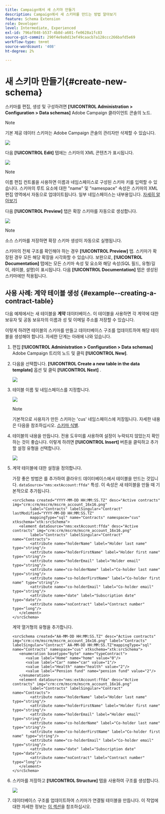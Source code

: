```yaml
---
title: Campaign에서 새 스키마 만들기
description: Campaign에서 새 스키마를 만드는 방법 알아보기
feature: Schema Extension
role: Developer
level: Intermediate, Experienced
exl-id: 796af848-b537-4b8d-a601-fe0628a1fc83
source-git-commit: 290f4e9a0d13ef49caacb7a128ccc266bafd5e69
workflow-type: tm+mt
source-wordcount: '408'
ht-degree: 2%

---
```


# 새 스키마 만들기{#create-new-schema}

스키마를 편집, 생성 및 구성하려면 **[!UICONTROL Administration > Configuration > Data schemas]** Adobe Campaign 클라이언트 콘솔의 노드.

>[!NOTE]
>
>기본 제공 데이터 스키마는 Adobe Campaign 콘솔의 관리자만 삭제할 수 있습니다.

![](assets/schema_navtree.png)

다음 **[!UICONTROL Edit]** 탭에는 스키마의 XML 콘텐츠가 표시됩니다.

![](assets/schema_edition.png)

>[!NOTE]
>
>이름 편집 컨트롤을 사용하면 이름과 네임스페이스로 구성된 스키마 키를 입력할 수 있습니다. 스키마의 루트 요소에 대한 &quot;name&quot; 및 &quot;namespace&quot; 속성은 스키마의 XML 편집 영역에서 자동으로 업데이트됩니다. 일부 네임스페이스는 내부용입니다. [자세히 알아보기](schemas.md#reserved-namespaces)

다음 **[!UICONTROL Preview]** 탭은 확장 스키마를 자동으로 생성합니다.

![](assets/schema_edition2.png)

>[!NOTE]
>
>소스 스키마를 저장하면 확장 스키마 생성이 자동으로 실행됩니다.

스키마의 전체 구조를 확인해야 하는 경우 **[!UICONTROL Preview]** 탭. 스키마가 확장된 경우 모든 해당 확장을 시각화할 수 있습니다. 보완으로, **[!UICONTROL Documentation]** 탭에는 모든 스키마 속성 및 요소와 해당 속성(SQL 필드, 유형/길이, 레이블, 설명)이 표시됩니다. 다음 **[!UICONTROL Documentation]** 탭은 생성된 스키마에만 적용됩니다.

## 사용 사례: 계약 테이블 생성 {#example--creating-a-contract-table}

다음 예제에서는 새 테이블을 **계약** 데이터베이스. 이 테이블을 사용하면 각 계약에 대한 보유자 및 공동 보유자의 이름과 성 및 이메일 주소를 저장할 수 있습니다.

이렇게 하려면 테이블의 스키마를 만들고 데이터베이스 구조를 업데이트하여 해당 테이블을 생성해야 합니다. 자세한 단계는 아래에 나와 있습니다.

1. 편집 **[!UICONTROL Administration > Configuration > Data schemas]** Adobe Campaign 트리의 노드 및 클릭 **[!UICONTROL New]**.
1. 다음을 선택합니다. **[!UICONTROL Create a new table in the data template]** 옵션 및 클릭 **[!UICONTROL Next]** .

   ![](assets/create_new_schema.png)

1. 테이블 이름 및 네임스페이스를 지정합니다.

   ![](assets/create_new_param.png)

   >[!NOTE]
   >
   >기본적으로 사용자가 만든 스키마는 &#39;cus&#39; 네임스페이스에 저장됩니다. 자세한 내용은 다음을 참조하십시오. [스키마 식별](extend-schema.md#identification-of-a-schema).

1. 테이블의 내용을 만듭니다. 전용 도우미를 사용하여 설정이 누락되지 않았는지 확인하는 것이 좋습니다. 이렇게 하려면 **[!UICONTROL Insert]** 버튼을 클릭하고 추가할 설정 유형을 선택합니다.

   ![](assets/create_new_content.png)

1. 계약 테이블에 대한 설정을 정의합니다.

   가장 좋은 방법은 를 추가하여 클라우드 데이터베이스에서 테이블을 만드는 것입니다. `dataSource="nms:extAccount:ffda"` 특성. 이 속성은 새 테이블을 만들 때 기본적으로 추가됩니다.

   ```
   <srcSchema created="YYYY-MM-DD HH:MM:SS.TZ" desc="Active contracts" img="crm:crm/mscrm/mscrm_account_16x16.png"
           label="Contracts" labelSingular="Contract" lastModified="YYYY-MM-DD HH:MM:SS.TZ"
           mappingType="sql" name="Contracts" namespace="cus" xtkschema="xtk:srcSchema">
      <element dataSource="nms:extAccount:ffda" desc="Active contracts" img="crm:crm/mscrm/mscrm_account_16x16.png"
           label="Contracts" labelSingular="Contract" name="Contracts">
           <attribute name="holderName" label="Holder last name" type="string"/>
           <attribute name="holderFirstName" label="Holder first name" type="string"/>
           <attribute name="holderEmail" label="Holder email" type="string"/>
           <attribute name="co-holderName" label="Co-holder last name" type="string"/>           
           <attribute name="co-holderFirstName" label="Co-holder first name" type="string"/>           
           <attribute name="co-holderEmail" label="Co-holder email" type="string"/>    
           <attribute name="date" label="Subscription date" type="date"/>     
           <attribute name="noContract" label="Contract number" type="long"/> 
      </element>
   </srcSchema>
   ```

   계약 열거형의 유형을 추가합니다.

   ```
   <srcSchema created="AA-MM-DD HH:MM:SS.TZ" desc="Active contracts" img="crm:crm/mscrm/mscrm_account_16x16.png" label="Contracts" labelSingular="Contract" AA-MM-DD HH:MM:SS.TZ"mappingType="sql" name="Contracts" namespace="cus" xtkschema="xtk:srcSchema">
      <enumeration basetype="byte" name="typeContract">
         <value label="Home" name="home" value="0"/>
         <value label="Car" name="car" value="1"/>
         <value label="Health" name="health" value="2"/>
         <value label="Pension fund" name="pension fund" value="2"/>
      </enumeration>
      <element dataSource="nms:extAccount:ffda" desc="Active contracts" img="crm:crm/mscrm/mscrm_account_16x16.png"
           label="Contracts" labelSingular="Contract" name="Contracts">
           <attribute name="holderName" label="Holder last name" type="string"/>
           <attribute name="holderFirstName" label="Holder first name" type="string"/>
           <attribute name="holderEmail" label="Holder email" type="string"/>
           <attribute name="co-holderName" label="Co-holder last name" type="string"/>           
           <attribute name="co-holderFirstName" label="Co-holder first name" type="string"/>           
           <attribute name="co-holderEmail" label="Co-holder email" type="string"/>    
           <attribute name="date" label="Subscription date" type="date"/>     
           <attribute name="noContract" label="Contract number" type="long"/> 
      </element>
   </srcSchema>
   ```

1. 스키마를 저장하고 **[!UICONTROL Structure]** 탭을 사용하여 구조를 생성합니다.

   ![](assets/configuration_structure.png)

1. 데이터베이스 구조를 업데이트하여 스키마가 연결될 테이블을 만듭니다. 이 작업에 대한 자세한 정보는 [이 섹션](update-database-structure.md)을 참조하십시오.
